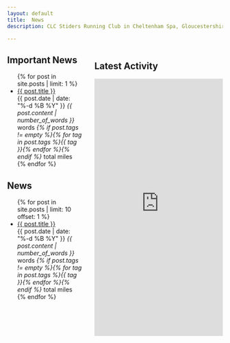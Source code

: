 ```yaml
---
layout: default
title:  News
description: CLC Stiders Running Club in Cheltenham Spa, Gloucestershire

---
```


<div class="strava-box" style="float:right; margin-left:2em;">
<h2>Latest Activity</h2>
<iframe height="600" width="300" frameborder="0" allowtransparency="true" scrolling="no" 
        src="https://www.strava.com/clubs/13109/latest-rides/3b253f647806de5a116ec437654e4b6feb2e9062?show_rides=true"></iframe>
</div>


<h2>Important News</h2>
<ul class="posts">
{% for post in site.posts | limit: 1 %}
  <li class="{{ post.popular }} {{ post.new }}">
    <a href="{{ post.url }}">{{ post.title }}</a> 
          <br/>
    <span class="date">{{ post.date | date: "%-d %B %Y" }}</span>
    <span class="num-words"><em>{{ post.content | number_of_words }}</em> words</span>
    <span class="miles"><em>{% if post.tags != empty %}{% for tag in post.tags %}{{ tag }}{% endfor %}{% endif %}</em> total miles</span>
  </li>
    {% endfor %}
</ul>

<h2>News</h2>
<ul class="posts">
{% for post in site.posts | limit: 10 offset: 1 %}
  <li class="{{ post.popular }} {{ post.new }}">
    <a href="{{ post.url }}">{{ post.title }}</a> 
          <br/>
    <span class="date">{{ post.date | date: "%-d %B %Y" }}</span>
    <span class="num-words"><em>{{ post.content | number_of_words }}</em> words</span>
    <span class="miles"><em>{% if post.tags != empty %}{% for tag in post.tags %}{{ tag }}{% endfor %}{% endif %}</em> total miles</span>
  </li>
  {% endfor %}
</ul>
